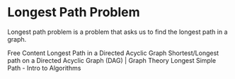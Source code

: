# Longest Path Problem

Longest path problem is a problem that asks us to find the longest path in a graph.

<ResourceGroupTitle>Free Content</ResourceGroupTitle>
<BadgeLink colorScheme='yellow' badgeText='Read' href='https://www.geeksforgeeks.org/find-longest-path-directed-acyclic-graph/'>Longest Path in a Directed Acyclic Graph</BadgeLink>
<BadgeLink colorScheme='red' badgeText='Watch' href='https://www.youtube.com/watch?v=TXkDpqjDMHA'>Shortest/Longest path on a Directed Acyclic Graph (DAG) | Graph Theory</BadgeLink>
<BadgeLink colorScheme='red' badgeText='Watch' href='https://www.youtube.com/watch?v=lRH0tax5dFA'>Longest Simple Path - Intro to Algorithms</BadgeLink>
